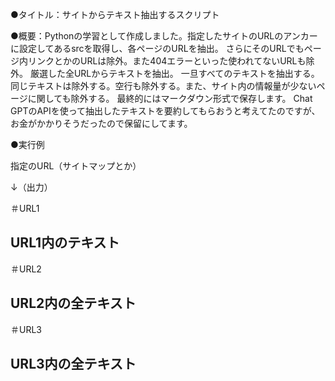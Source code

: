 ●タイトル：サイトからテキスト抽出するスクリプト

●概要：Pythonの学習として作成しました。指定したサイトのURLのアンカーに設定してあるsrcを取得し、各ページのURLを抽出。
さらにそのURLでもページ内リンクとかのURLは除外。また404エラーといった使われてないURLも除外。
厳選した全URLからテキストを抽出。
一旦すべてのテキストを抽出する。同じテキストは除外する。空行も除外する。また、サイト内の情報量が少ないページに関しても除外する。
最終的にはマークダウン形式で保存します。
Chat GPTのAPIを使って抽出したテキストを要約してもらおうと考えてたのですが、お金がかかりそうだったので保留にしてます。


●実行例

指定のURL（サイトマップとか）

↓（出力）

＃URL1
## URL1内のテキスト

＃URL2
## URL2内の全テキスト

＃URL3
## URL3内の全テキスト
